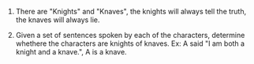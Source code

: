 1. There are "Knights" and "Knaves", the knights will always tell the truth, the knaves will always lie.

2. Given a set of sentences spoken by each of the characters, determine whethere the characters are knights of knaves.
Ex: A said "I am both a knight and a knave.", A is a knave.
